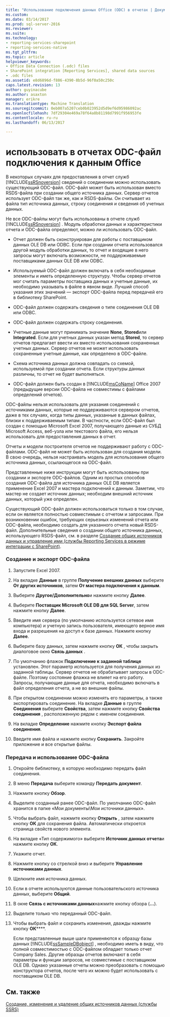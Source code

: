 ```yaml
---
title: "Использование подключения данных Office (ODC) в отчетах | Документы Microsoft"
ms.custom: 
ms.date: 03/14/2017
ms.prod: sql-server-2016
ms.reviewer: 
ms.suite: 
ms.technology:
- reporting-services-sharepoint
- reporting-services-native
ms.tgt_pltfrm: 
ms.topic: article
helpviewer_keywords:
- Office Data Connection (.odc) files
- SharePoint integration [Reporting Services], shared data sources
- .odc files
ms.assetid: e8d6896d-f886-4390-8b5d-96f0a50c250c
caps.latest.revision: 13
author: guyinacube
ms.author: asaxton
manager: erikre
ms.translationtype: Machine Translation
ms.sourcegitcommit: 0eb007a5207ceb0b023952d5d9ef6d95986092ac
ms.openlocfilehash: 7df29304e469a78f64a8b81198d7991f956953fe
ms.contentlocale: ru-ru
ms.lasthandoff: 06/13/2017

---
```

# <a name="use-an-office-data-connection-odc-with-reports"></a>использовать в отчетах ODC-файл подключения к данным Office
  В некоторых случаях для предоставления в отчет служб [!INCLUDE[ssRSnoversion](../../includes/ssrsnoversion-md.md)] сведений о соединении можно использовать существующий ODC-файл. ODC-файл может быть использован вместо RSDS-файла при создании общего источника данных. Сервер отчетов использует ODC-файл так же, как и RSDS-файлы. Он считывает из файла тип источника данных, строку соединения и сведения об учетных данных.  
  
 Не все ODC-файлы могут быть использованы в отчете служб [!INCLUDE[ssRSnoversion](../../includes/ssrsnoversion-md.md)] . Модуль обработки данных и характеристики отчета и ODC-файла определяют, можно ли использовать ODC-файл.  
  
-   Отчет должен быть сконструирован для работы с поставщиком данных OLE DB или ODBC. Если при создании отчета использовался другой модуль обработки данных, то отчет и входящие в него запросы могут включать возможности, не поддерживаемые поставщиками данных OLE DB или ODBC.  
  
-   Используемый ODC-файл должен включать в себя необходимые элементы и иметь определенную структуру. Чтобы сервер отчетов мог считать параметры поставщика данных и учетные данные, их необходимо указывать в файле в явном виде. Лучший способ указания этих значений — экспорт ODC-файла перед передачей его в библиотеку SharePoint.  
  
-   ODC-файл должен содержать сведения о типе соединения OLE DB или ODBC.  
  
-   ODC-файл должен содержать строку соединения.  
  
-   Учетные данные могут принимать значение **None**, **Stored**или **Integrated**. Если для учетных данных указан метод **Stored**, то сервер отчетов предлагает ввести их вместо использования сохраненных учетных данных. Сервер отчетов не может использовать сохраненные учетные данные, как определено в ODC-файле.  
  
-   Схема источника данных должна совпадать со схемой, используемой при создании отчета. Если структуры данных различны, то отчет не будет выполняться.  
  
-   ODC-файл должен быть создан в [!INCLUDE[msCoName](../../includes/msconame-md.md)] Office 2007 (предыдущие версии ODC-файла не совместимы с файлами определений отчетов).  
  
 ODC-файлы нельзя использовать для указания соединений с источниками данных, которые не поддерживаются сервером отчетов, даже в тех случаях, когда типы данных, указанные в данных файлах, близки к поддерживаемым типам. В частности, если ODC-файл был создан с помощью Microsoft Excel 2007, получающего данные из СУБД Microsoft Access, веб-узла или текстового файла, его нельзя использовать для предоставления данных в отчет.  
  
 Отчеты и модели построителя отчетов не поддерживают работу с ODC-файлами. ODC-файл не может быть использован для создания модели. В свою очередь, нельзя настраивать модель для использования общего источника данных, ссылающегося на ODC-файл.  
  
 Представленные ниже инструкции могут быть использованы при создании и экспорте ODC-файлов. Одним из простых способов создания ODC-файла для источника данных OLE DB является применение Excel 2007 и мастера подключений к данным. Заметим, что мастер не создает источник данных; необходим внешний источник данных, который уже определен.  
  
 Существующий ODC-файл должен использоваться только в том случае, если он является полностью совместимым с отчетом и запросами. При возникновении ошибок, требующих серьезных изменений отчета или ODC-файла, необходимо создать для указанного отчета новый RSDS-файл. Дополнительные сведения о создании общего источника данных, использующего RSDS-файл, см. в разделе [Создание общих источников данных и управление ими (службы Reporting Services в режиме интеграции с SharePoint)](http://msdn.microsoft.com/library/2d3428e4-a810-4e66-a287-ff18e57fad76).  
  
### <a name="to-create-and-export-an-odc-file"></a>Создание и экспорт ODC-файла  
  
1.  Запустите Excel 2007.  
  
2.  На вкладке **Данные** в группе **Получение внешних данных** выберите **От других источников**, затем **От мастера подключения к данным**.  
  
3.  Выберите **Другое/Дополнительно**и нажмите кнопку **Далее**.  
  
4.  Выберите **Поставщик Microsoft OLE DB для SQL Server**, затем нажмите кнопку **Далее**.  
  
5.  Введите имя сервера (по умолчанию используется сетевое имя компьютера) и учетную запись пользователя, имеющего верное имя входа и разрешения на доступ к базе данных. Нажмите кнопку **Далее**.  
  
6.  Выберите базу данных, затем нажмите кнопку **ОК** , чтобы закрыть диалоговое окно **Связь данных** .  
  
7.  По умолчанию флажок **Подключение к заданной таблице** установлен. Этот параметр используется для получения данных из заданной таблицы. Сервер отчетов не обрабатывает запросы в ODC-файле. Поэтому состояние флажка не влияет на его работу. Запросы, получающие данные для отчета, необходимо включать в файл определения отчета, а не во внешние файлы.  
  
8.  При открытом соединении можно изменять его параметры, а также экспортировать соединение. На вкладке **Данные** в группе **Соединения** выберите **Свойства**, затем нажмите кнопку **Свойства соединения** , расположенную рядом с именем соединения.  
  
9. На вкладке **Определение** нажмите кнопку **Экспорт файла соединения**.  
  
10. Введите имя файла и нажмите кнопку **Сохранить**. Закройте приложение и все открытые файлы.  
  
### <a name="to-upload-and-use-an-odc-file"></a>Передача и использование ODC-файла  
  
1.  Откройте библиотеку, в которую необходимо передать файл соединения.  
  
2.  В меню **Передача** выберите команду **Передать документ**.  
  
3.  Нажмите кнопку **Обзор**.  
  
4.  Выделите созданный ранее ODC-файл. По умолчанию ODC-файл хранится в папке «Мои документы\Мои источники данных».  
  
5.  Чтобы выбрать файл, нажмите кнопку **Открыть** , затем нажмите кнопку **ОК** для сохранения файла. Автоматически откроется страница свойств нового элемента.  
  
6.  На вкладке «Тип содержимого» выберите **Источник данных отчета**и нажмите кнопку **ОК**.  
  
7.  Укажите отчет.  
  
8.  Нажмите кнопку со стрелкой вниз и выберите **Управление источниками данных**.  
  
9. Щелкните имя источника данных.  
  
10. Если в отчете используются данные пользовательского источника данных, выберите **Общий**.  
  
11. В окне **Связь с источниками данных**нажмите кнопку обзора (**...**).  
  
12. Выделите только что переданный ODC-файл.  
  
13. Чтобы выбрать файл и сохранить изменения, дважды нажмите кнопку **ОК******.  
  
     Если представленные выше шаги применяются к образцу базы данных [!INCLUDE[ssSampleDBobject](../../includes/sssampledbobject-md.md)] , необходимо иметь в виду, что полной совместимостью с ODC-файлом обладает только отчет Company Sales. Другие образцы отчетов включают в себя параметры и функции запросов, не совместимые с поставщиком OLE DB. Однако указанные отчеты можно преобразовать с помощью конструктора отчетов, после чего их можно будет использовать с поставщиком OLE DB.  
  
## <a name="see-also"></a>См. также  
 [Создание, изменение и удаление общих источников данных (службы SSRS)](../../reporting-services/report-data/create-modify-and-delete-shared-data-sources-ssrs.md)  
  
  
